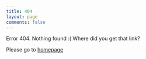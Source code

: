 ```yaml
---
title: 404
layout: page
comments: false
---
```


Error 404. Nothing found :( Where did you get that link?

Please go to [homepage](/)

